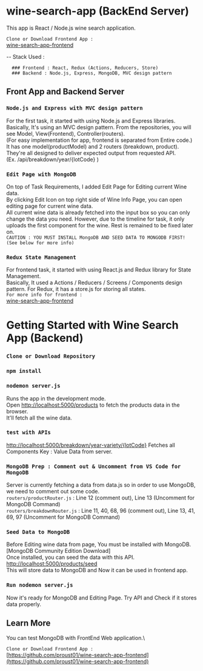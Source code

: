 # wine-search-app (BackEnd Server)

This app is React / Node.js wine search application.


`Clone or Download Frontend App : `\
[wine-search-app-frontend](https://github.com/proust01/wine-search-app-frontend)

-- Stack Used : 

      ### Frontend : React, Redux (Actions, Reducers, Store)
      ### Backend : Node.js, Express, MongoDB, MVC design pattern
      
## Front App and Backend Server

### `Node.js and Express with MVC design pattern`
For the first task, it started with using Node.js and Express libraries. <br>
Basically, It's using an MVC design pattern. From the repositories, you will see Model, View(Frontend), Controller(routers).<br>
(For easy implementation for app, frontend is separated from Entire code.)\
It has one model(productModel) and 2 routers (breakdown, product). They're all designed to deliver expected output from requested API.
<br>(Ex. /api/breakdown/year/{lotCode} )


### `Edit Page with MongoDB`
On top of Task Requirements, I added Edit Page for Editing current Wine data.\
By clicking Edit Icon on top right side of Wine Info Page, you can open editing page for current wine data.\
All current wine data is already fetched into the input box so you can only change the data you need. However, due to the timeline for task, it only uploads the first component for the wine. Rest is remained to be fixed later on.\
`CAUTION : YOU MUST INSTALL MongoDB AND SEED DATA TO MONGODB FIRST! (See below for more info)`

### `Redux State Management`
For frontend task, it started with using React.js and Redux library for State Management. <br>
Basically, It used a Actions / Reducers / Screens / Components design pattern. For Redux, it has a store.js for storing all states.<br>
`For more info for frontend : `\
[wine-search-app-frontend](https://github.com/proust01/wine-search-app-frontend)

# Getting Started with Wine Search App (Backend)

### `Clone or Download Repository`

### `npm install`

### `nodemon server.js`

Runs the app in the development mode.\
Open [http://localhost:5000/products](http://localhost:5000/products) to fetch the products data in the browser.\
It'll fetch all the wine data.


### `test with APIs`

[http://localhost:5000/breakdown/year-variety/{lotCode}](http://localhost:5000/breakdown/year-variety/{lotCode})
Fetches all Components Key : Value Data from server.


### `MongoDB Prep : Comment out & Uncomment from VS Code for MongoDB`

Server is currently fetching a data from data.js so in order to use MongoDB, we need to comment out some code.\
`routers/productRouter.js` : Line 12 (comment out), Line 13 (Uncomment for MongoDB Command)\
`routers/breakdownRouter.js` : Line 11, 40, 68, 96 (comment out), Line 13, 41, 69, 97 (Uncomment for MongoDB Command)

### `Seed Data to MongoDB`

Before Editing wine data from page, You must be installed with MongoDB. [MongoDB Community Edition Download]\
Once installed, you can seed the data with this API.\
[http://localhost:5000/products/seed](http://localhost:5000/products/seed)\
This will store data to MongoDB and Now it can be used in frontend app.

### `Run nodemon server.js`

Now it's ready for MongoDB and Editing Page. Try API and Check if it stores data properly.

## Learn More

You can test MongoDB with FrontEnd Web application.\

`Clone or Download Frontend App : `\
[https://github.com/proust01/wine-search-app-frontend](https://github.com/proust01/wine-search-app-frontend)


